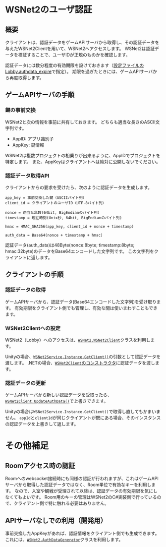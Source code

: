 # WSNet2のユーザ認証

## 概要

クライアントは、認証データをゲームAPIサーバから取得し、その認証データを与えたWSNet2Clientを用いて、WSNet2へアクセスします。
WSNet2は認証データを検証することで、ユーザIDが正規のものかを確認します。

認証データには数分程度の有効期限を設けておきます（[設定ファイルのLobby.authdata_expire](server_setup.md#ファイル内容)で指定）。
期限を過ぎたときには、ゲームAPIサーバから再度取得します。

## ゲームAPIサーバの手順

### 鍵の事前交換

WSNet2と次の情報を事前に共有しておきます。
どちらも適当な長さのASCII文字列です。

* AppID: アプリ識別子
* AppKey: 鍵情報

WSNet2は複数プロジェクトの相乗りが出来るように、AppIDでプロジェクトを特定します。
また、AppKeyはクライアントへは絶対に公開しないでください。

### 認証データ取得API

クライアントからの要求を受けたら、次のように認証データを生成します。

```
app_key = 事前交換した鍵（ASCIIバイト列）
client_id = クライアントのユーザID（UTF-8バイト列）

nonce = 適当な乱数(64bit, BigEndianのバイト列)
timestamp = 現在時刻(Unix秒, 64bit, BigEndianのバイト列)

hmac = HMAC_SHA256(app_key, client_id + nonce + timestamp)

auth_data = Base64(nonce + timestamp + hmac)
```

認証データ(auth_data)は48Byte(nonce:8byte; timestamp:8byte; hmac:32byte)のデータをBase64エンコードした文字列です。
この文字列をクライアントに返します。

## クライアントの手順

### 認証データの取得

ゲームAPIサーバから、認証データ(Base64エンコードした文字列)を受け取ります。
有効期限をクライアント側でも管理し、有効な間は使いまわすこともできます。

### WSNet2Clientへの設定

WSNet2（Lobby）へのアクセスは、[`WSNet2.WSNet2Client`](../wsnet2-unity/Assets/WSNet2/Scripts/Core/WSNet2Client.cs)クラスを利用します。

Unityの場合、[`WSNet2Service.Instance.GetClient()`](../wsnet2-unity/Assets/WSNet2/Scripts/WSNet2Service.cs#L42-L53)の引数として認証データを渡します。
.NETの場合、[`WSNet2Client`のコンストラクタ](../wsnet2-unity/Assets/WSNet2/Scripts/Core/WSNet2Client.cs#L26-L34)に認証データを渡します。

### 認証データの更新

ゲームAPIサーバから新しい認証データを受取ったら、[`WSNet2Client.UpdateAuthData()`](../wsnet2-unity/Assets/WSNet2/Scripts/Core/WSNet2Client.cs#L53-L60)で上書きできます。

Unityの場合は`WSNet2Service.Instance.GetClient()`で取得し直してもかまいません。
`appId`と`clientId`が同じクライアントが既にある場合、そのインスタンスの認証データを上書きして返します。

# その他補足

## Roomアクセス時の認証

Roomへのwebsocket接続時にも同様の認証が行われますが、これはゲームAPIサーバから取得した認証データではなく、Room単位で有効なキーを利用します。
なので、入室や観戦が受理されて以降は、認証データの有効期限を気にしなくてもよいです。
Room用のキーの管理はWSNet2のC#実装側で行っているので、クライアント側で特に触れる必要はありません。

## APIサーバなしでの利用（開発用）

事前交換したAppKeyがあれば、認証情報をクライアント側でも生成できます。
これには、[`WSNet2.AuthDataGenerator`](../wsnet2-unity/Assets/WSNet2/Scripts/Core/AuthDataGenerator.cs)クラスを利用します。
